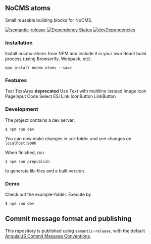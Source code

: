 ## NoCMS atoms

Small reusable building blocks for NoCMS.

[![semantic-release](https://img.shields.io/badge/%20%20%F0%9F%93%A6%F0%9F%9A%80-semantic--release-e10079.svg)](https://github.com/semantic-release/semantic-release)
[![Dependency Status](https://david-dm.org/miles-no/nocms-atoms.svg)](https://david-dm.org/miles-no/nocms-atoms)
[![devDependencies](https://david-dm.org/miles-no/nocms-atoms/dev-status.svg)](https://david-dm.org/miles-no/nocms-atoms?type=dev)


### Installation
Install nocms-atoms from NPM and include it in your own React build process (using Browserify, Webpack, etc).

```
npm install nocms-atoms --save
```

### Features
Text
TextArea **deprecated** Use Text with multiline instead
Image
Icon
PageInput
Code
Select
ESI
Link
IconButton
LinkButton


### Development
The project contains a dev server.

```
$ npm run dev
```
You can now make changes in src-folder and see changes on `localhost:9000`

When finished, run
```
$ npm run prepublish
```
to generate lib-files and a built version.

### Demo
Check out the example-folder. Execute by
```
$ npm run dev
```

## Commit message format and publishing

This repository is published using `semantic-release`, with the default [AngularJS Commit Message Conventions](https://docs.google.com/document/d/1QrDFcIiPjSLDn3EL15IJygNPiHORgU1_OOAqWjiDU5Y/edit).
